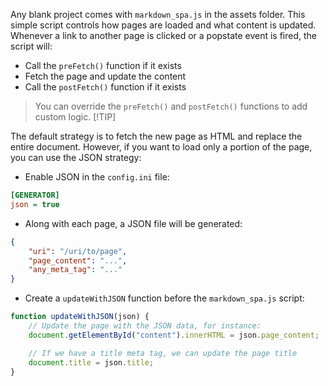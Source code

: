 [order]:       # (3)
[name]:        # (Single Page App)
[description]: # (Control how pages are loaded)

Any blank project comes with `markdown_spa.js` in the assets folder. This simple script controls how pages are loaded and what content is updated.
Whenever a link to another page is clicked or a popstate event is fired, the script will:

- Call the `preFetch()` function if it exists
- Fetch the page and update the content
- Call the `postFetch()` function if it exists

> You can override the `preFetch()` and `postFetch()` functions to add custom logic.
> [!TIP]

The default strategy is to fetch the new page as HTML and replace the entire document. However, if you want to load only a portion of the page, you can use the JSON strategy:

- Enable JSON in the `config.ini` file:
```ini
[GENERATOR]
json = true
```
- Along with each page, a JSON file will be generated:
```json
{
    "uri": "/uri/to/page",
    "page_content": "...",
    "any_meta_tag": "..."
}
```
- Create a `updateWithJSON` function before the `markdown_spa.js` script:
```js
function updateWithJSON(json) {
    // Update the page with the JSON data, for instance:
    document.getElementById("content").innerHTML = json.page_content;

    // If we have a title meta tag, we can update the page title
    document.title = json.title;
}
```
